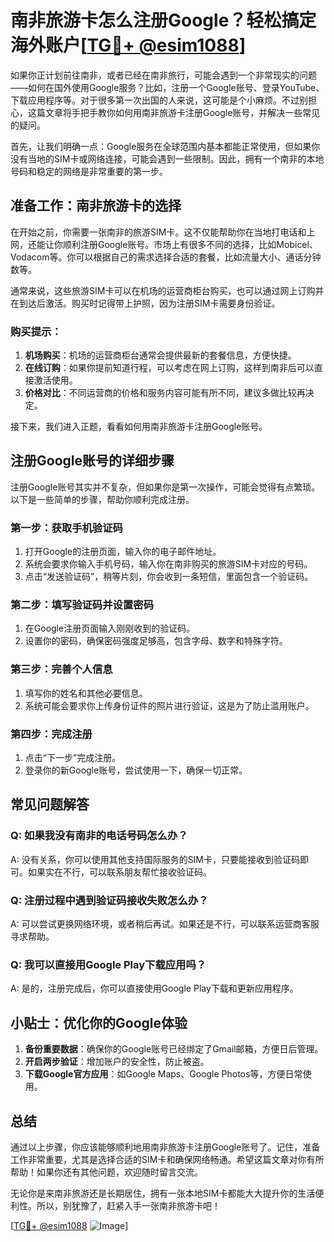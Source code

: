 # 南非旅游卡怎么注册Google？轻松搞定海外账户[[TG💪+ @esim1088](https://t.me/s/esim1088)]

如果你正计划前往南非，或者已经在南非旅行，可能会遇到一个非常现实的问题——如何在国外使用Google服务？比如，注册一个Google账号、登录YouTube、下载应用程序等。对于很多第一次出国的人来说，这可能是个小麻烦。不过别担心，这篇文章将手把手教你如何用南非旅游卡注册Google账号，并解决一些常见的疑问。

首先，让我们明确一点：Google服务在全球范围内基本都能正常使用，但如果你没有当地的SIM卡或网络连接，可能会遇到一些限制。因此，拥有一个南非的本地号码和稳定的网络是非常重要的第一步。

## 准备工作：南非旅游卡的选择

在开始之前，你需要一张南非的旅游SIM卡。这不仅能帮助你在当地打电话和上网，还能让你顺利注册Google账号。市场上有很多不同的选择，比如Mobicel、Vodacom等。你可以根据自己的需求选择合适的套餐，比如流量大小、通话分钟数等。

通常来说，这些旅游SIM卡可以在机场的运营商柜台购买，也可以通过网上订购并在到达后激活。购买时记得带上护照，因为注册SIM卡需要身份验证。

### 购买提示：

1. **机场购买**：机场的运营商柜台通常会提供最新的套餐信息，方便快捷。
2. **在线订购**：如果你提前知道行程，可以考虑在网上订购，这样到南非后可以直接激活使用。
3. **价格对比**：不同运营商的价格和服务内容可能有所不同，建议多做比较再决定。

接下来，我们进入正题，看看如何用南非旅游卡注册Google账号。

## 注册Google账号的详细步骤

注册Google账号其实并不复杂，但如果你是第一次操作，可能会觉得有点繁琐。以下是一些简单的步骤，帮助你顺利完成注册。

### 第一步：获取手机验证码

1. 打开Google的注册页面，输入你的电子邮件地址。
2. 系统会要求你输入手机号码，输入你在南非购买的旅游SIM卡对应的号码。
3. 点击“发送验证码”，稍等片刻，你会收到一条短信，里面包含一个验证码。

### 第二步：填写验证码并设置密码

1. 在Google注册页面输入刚刚收到的验证码。
2. 设置你的密码，确保密码强度足够高，包含字母、数字和特殊字符。

### 第三步：完善个人信息

1. 填写你的姓名和其他必要信息。
2. 系统可能会要求你上传身份证件的照片进行验证，这是为了防止滥用账户。

### 第四步：完成注册

1. 点击“下一步”完成注册。
2. 登录你的新Google账号，尝试使用一下，确保一切正常。

## 常见问题解答

### Q: 如果我没有南非的电话号码怎么办？
A: 没有关系，你可以使用其他支持国际服务的SIM卡，只要能接收到验证码即可。如果实在不行，可以联系朋友帮忙接收验证码。

### Q: 注册过程中遇到验证码接收失败怎么办？
A: 可以尝试更换网络环境，或者稍后再试。如果还是不行，可以联系运营商客服寻求帮助。

### Q: 我可以直接用Google Play下载应用吗？
A: 是的，注册完成后，你可以直接使用Google Play下载和更新应用程序。

## 小贴士：优化你的Google体验

1. **备份重要数据**：确保你的Google账号已经绑定了Gmail邮箱，方便日后管理。
2. **开启两步验证**：增加账户的安全性，防止被盗。
3. **下载Google官方应用**：如Google Maps、Google Photos等，方便日常使用。

## 总结

通过以上步骤，你应该能够顺利地用南非旅游卡注册Google账号了。记住，准备工作非常重要，尤其是选择合适的SIM卡和确保网络畅通。希望这篇文章对你有所帮助！如果你还有其他问题，欢迎随时留言交流。

无论你是来南非旅游还是长期居住，拥有一张本地SIM卡都能大大提升你的生活便利性。所以，别犹豫了，赶紧入手一张南非旅游卡吧！

[[TG💪+ @esim1088](https://t.me/s/esim1088) ![Image](https://i.postimg.cc/4NQfJmqS/Snipaste-2025-05-13-00-14-12.png)]